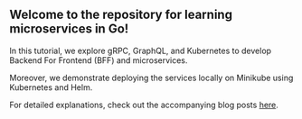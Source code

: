 ## Welcome to the repository for learning microservices in Go!

In this tutorial, we explore gRPC, GraphQL, and Kubernetes to develop Backend For Frontend (BFF) and microservices.

Moreover, we demonstrate deploying the services locally on Minikube using Kubernetes and Helm.

For detailed explanations, check out the accompanying blog posts [here](https://moonorange.github.io/posts/projects_to_learn/go_microservices/part1/).
